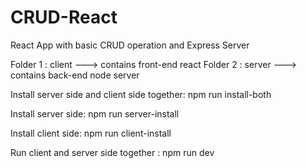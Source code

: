 # CRUD-React
React App with basic CRUD operation and Express Server

Folder 1 : client ---> contains front-end react Folder 2 : server ---> contains back-end node server

Install server side and client side together:
npm run install-both

Install server side:
npm run server-install

Install client side:
npm run client-install

Run client and server side together :
npm run dev
